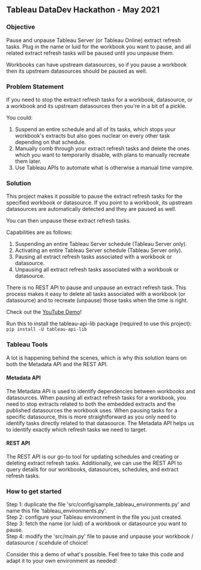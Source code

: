## Tableau DataDev Hackathon - May 2021

### Objective
Pause and unpause Tableau Server (or Tableau Online) extract refresh tasks. Plug in the name or luid for the workbook 
you want to pause, and all related extract refresh tasks will be paused until you unpause them.

Workbooks can have upstream datasources, so if you pause a workbook then its upstream datasources should be paused as well.

### Problem Statement
If you need to stop the extract refresh tasks for a workbook, datasource, or a workbook and
its upstream datasources then you're in a bit of a pickle.

You could:
1) Suspend an entire schedule and all of its tasks, which stops your workbook's extracts but also
goes nuclear on every other task depending on that schedule.
2) Manually comb through your extract refresh tasks and delete the ones which 
you want to temporarily disable, with plans to manually recreate them later.
3) Use Tableau APIs to automate what is otherwise a manual time vampire.

### Solution
This project makes it possible to pause the extract refresh tasks for the specified 
workbook or datasource. If you point to a workbook, its upstream datasources are automatically 
detected and they are paused as well.

You can then unpause these extract refresh tasks.

Capabilities are as follows:
1) Suspending an entire Tableau Server schedule (Tableau Server only).
2) Activating an entire Tableau Server schedule (Tableau Server only).
3) Pausing all extract refresh tasks associated with a workbook or datasource.
4) Unpausing all extract refresh tasks associated with a workbook or datasource.

There is no REST API to pause and unpause an extract refresh task.
This process makes it easy to delete all tasks associated with a workbook (or datasource)
and to recreate (unpause) those tasks when the time is right.

Check out the [YouTube Demo](https://youtu.be/umS-5j1jXiI)!

Run this to install the tableau-api-lib package (required to use this project): <br>
`pip install -U tableau-api-lib`

### Tableau Tools
A lot is happening behind the scenes, which is why this solution leans on both 
the Metadata API and the REST API.

#### Metadata API
The Metadata API is used to identify dependencies between workbooks and datasources. When pausing all 
extract refresh tasks for a workbook, you need 
to stop extracts related to both the embedded extracts and the published datasources 
the workbook uses. When pausing tasks for a specific datasource, this is more straightforward 
as you only need to identify tasks directly related to that datasource.
The Metadata API helps us to identify exactly which refresh tasks we need to target.

#### REST API
The REST API is our go-to tool for updating schedules and creating or deleting extract 
refresh tasks. Additionally, we can use the REST API to query details for our workbooks, 
datasources, schedules, and extract refresh tasks.

### How to get started

Step 1: duplicate the file 'src/config/sample_tableau_environments.py' and name this file 'tableau_environments.py'.<br>
Step 2: configure your Tableau environment in the file you just created.<br>
Step 3: fetch the name (or luid) of a workbook or datasource you want to pause.<br>
Step 4: modify the 'src/main.py' file to pause and unpause your workbook / datasource / scehdule of choice!<br>

Consider this a demo of what's possible. Feel free to take this code and adapt
it to your own environment as needed!
